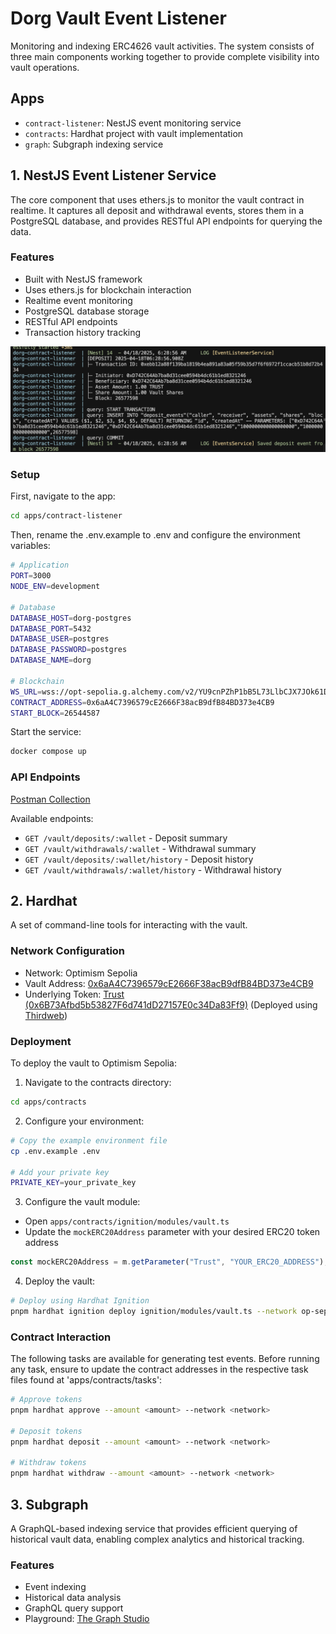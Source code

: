 # Dorg Vault Event Listener

Monitoring and indexing ERC4626 vault activities. The system consists of three main components working together to provide complete visibility into vault operations.

## Apps
- `contract-listener`: NestJS event monitoring service
- `contracts`: Hardhat project with vault implementation
- `graph`: Subgraph indexing service

## 1. NestJS Event Listener Service
The core component that uses ethers.js to monitor the vault contract in realtime. It captures all deposit and withdrawal events, stores them in a PostgreSQL database, and provides RESTful API endpoints for querying the data.

### Features
- Built with NestJS framework
- Uses ethers.js for blockchain interaction
- Realtime event monitoring
- PostgreSQL database storage
- RESTful API endpoints
- Transaction history tracking


![Deposit Event](images/deposit.png)

### Setup
First, navigate to the app:
```bash
cd apps/contract-listener
```

Then, rename the .env.example to .env and configure the environment variables:
```bash
# Application
PORT=3000
NODE_ENV=development

# Database
DATABASE_HOST=dorg-postgres
DATABASE_PORT=5432
DATABASE_USER=postgres
DATABASE_PASSWORD=postgres
DATABASE_NAME=dorg

# Blockchain
WS_URL=wss://opt-sepolia.g.alchemy.com/v2/YU9cnPZhP1bB5L73LlbCJX7JOk61DYYf
CONTRACT_ADDRESS=0x6aA4C7396579cE2666F38acB9dfB84BD373e4CB9
START_BLOCK=26544587
```

Start the service:
```bash
docker compose up
```

### API Endpoints
[Postman Collection](https://planetary-astronaut-260422.postman.co/workspace/My-Workspace~59e48519-9333-4809-8997-778169833954/collection/20760754-bd4644f7-1d09-4c91-8813-3b7f682fe447?action=share&creator=20760754)

Available endpoints:
- `GET /vault/deposits/:wallet` - Deposit summary
- `GET /vault/withdrawals/:wallet` - Withdrawal summary
- `GET /vault/deposits/:wallet/history` - Deposit history
- `GET /vault/withdrawals/:wallet/history` - Withdrawal history

## 2. Hardhat
A set of command-line tools for interacting with the vault.

### Network Configuration
- Network: Optimism Sepolia
- Vault Address: [0x6aA4C7396579cE2666F38acB9dfB84BD373e4CB9](https://optimism-sepolia.blockscout.com/address/0x6aA4C7396579cE2666F38acB9dfB84BD373e4CB9)
- Underlying Token: [Trust (0x6B73Afbd5b53827F6d741dD27157E0c34Da83Ff9)](https://optimism-sepolia.blockscout.com/address/0x6B73Afbd5b53827F6d741dD27157E0c34Da83Ff9?tab=index) (Deployed using [Thirdweb](https://thirdweb.com/))

### Deployment
To deploy the vault to Optimism Sepolia:

1. Navigate to the contracts directory:
```bash
cd apps/contracts
```

2. Configure your environment:
```bash
# Copy the example environment file
cp .env.example .env

# Add your private key
PRIVATE_KEY=your_private_key
```

3. Configure the vault module:
- Open `apps/contracts/ignition/modules/vault.ts`
- Update the `mockERC20Address` parameter with your desired ERC20 token address
```typescript
const mockERC20Address = m.getParameter("Trust", "YOUR_ERC20_ADDRESS");
```

4. Deploy the vault:
```bash
# Deploy using Hardhat Ignition
pnpm hardhat ignition deploy ignition/modules/vault.ts --network op-sepolia
```

### Contract Interaction
The following tasks are available for generating test events. Before running any task, ensure to update the contract addresses in the respective task files found at 'apps/contracts/tasks':

```bash
# Approve tokens
pnpm hardhat approve --amount <amount> --network <network>

# Deposit tokens
pnpm hardhat deposit --amount <amount> --network <network>

# Withdraw tokens
pnpm hardhat withdraw --amount <amount> --network <network>
```

## 3. Subgraph
A GraphQL-based indexing service that provides efficient querying of historical vault data, enabling complex analytics and historical tracking.

### Features
- Event indexing
- Historical data analysis
- GraphQL query support
- Playground: [The Graph Studio](https://api.studio.thegraph.com/query/109471/dorg-vault/version/latest)

